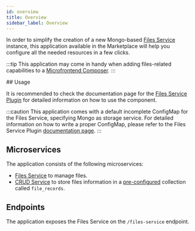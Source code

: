 ```yaml
---
id: overview
title: Overview
sidebar_label: Overview
---
```


<!--
WARNING: this file was automatically generated by Mia-Platform Doc Aggregator.
DO NOT MODIFY IT BY HAND.
Instead, modify the source file and run the aggregator to regenerate this file.
-->

In order to simplify the creation of a new Mongo-based [Files Service](../../runtime_suite/files-service/configuration#mongodb-gridfs-configuration-file-single-bucket-option) instance, this application available in the Marketplace will help you configure all the needed resources in a few clicks.

:::tip
This application may come in handy when adding files-related capabilities to a [Microfrontend Composer](../../microfrontend-composer/overview).
:::

## Usage

It is recommended to check the documentation page for the [Files Service Plugin](../../runtime_suite/files-service/configuration) for detailed information on how to use the component.

:::caution
This application comes with a default incomplete ConfigMap for the Files Service, specifying Mongo as storage service. For detailed information on how to write a proper ConfigMap, please refer to the Files Service Plugin [documentation page](../../runtime_suite/files-service/configuration#configuration-file).
:::

## Microservices

The application consists of the following microservices:

- [Files Service](../../runtime_suite/files-service/configuration#configuration-file) to manage files.
- [CRUD Service](../../runtime_suite/crud-service/overview_and_usage) to store files information in a [pre-configured](../../runtime_suite/files-service/configuration#crud-collection) collection called `file_records`.

## Endpoints

The application exposes the Files Service on the `/files-service` endpoint.

